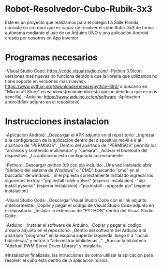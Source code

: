 # Robot-Resolvedor-Cubo-Rubik-3x3
Este es un proyecto que realizamos para el colegio La Salle Florida, consiste en un robot que es capaz de resolver el cubo Rubik 3x3 de forma autónoma mediante el uso de un Arduino UNO y una aplicación Android creada por nosotros en App Inventor   

# Programas necesarios
-Visual Studio Code: https://code.visualstudio.com/
-Python 3.9(con versiones mas nuevas no funciona debido a que la libreria que utilizamos no tiene soporte en versiones mas nuevas): https://www.python.org/downloads/release/python-390/  o  buscarlo en "Microsoft Store" en windows(recomiendo esta opcion debido a que es mas sencilla).
-Arduino: https://www.arduino.cc/en/software
-Aplicacion android(link adjunto en el repositorio)

# Instrucciones instalacion
-Aplicacion Android:
  _Descargar el APK adjunto en el repositorio.
  _Ingresar a la configuracion de la aplicacion dentro del dispositivo movil e ir al apartado de "PERMISOS".
  _Dentro del apartado de "PERMISOS" permitir los "archivos y contenido multimedia" y "camara".
  _Activar el bluetooth del dispositivo.
  _La aplicacion esta configurada correctamente.

-Python:
  _Descargar python 3.9 con pip incluido.
  _Una vez instalado abrir "Símbolo del sistema de Windows" o "CMD" buscando "cmd" en el buscador de windows.
  _Si el pip esta correctamente instalado ingresar los siguientes textos:  -"pip install rubik-solver" (esperar instalacion)
                                                                           -"pip install pyserial" (esperar instalacion)
                                                                           -"pip install --upgrade pip" (esperar instalacion)

-Visual Studio Code:
  _Descargar Visual Studio Code con el link adjunto anteriormente.
  _Copiar y pegar el codigo de Visual Studio Code adjunto en el repositorio.
  _Instalar la extension de "PYTHON" dentro del Visual Studio Code.

-Arduino:
  _Instalar el software de Arduino.
  _Copiar y pegar el codigo arduino adjunto en el repositorio.
  _Dentro del software del Arduino ir al apartado "programa" en la esquina superior izquierda, luego ir a "incluir bibliotecas" y entrar a "administrar bibliotecas...".
  _Buscar la biblioteca "Adafruit PWM Servo  Driver Library" y instalarla.

#Instalacion finalizada, las intrucciones de como utilizar la aplicacion para resolver el cubo esta dentro de la aplicacion misma.
